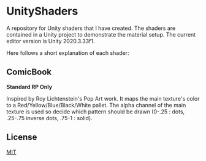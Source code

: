 # UnityShaders
A repository for Unity shaders that I have created. The shaders are contained in a Unity project to demonstrate the material setup. The current editor version is Unity 2020.3.33f1. 

Here follows a short explanation of each shader:

## ComicBook

**Standard RP Only**

Inspired by Roy Lichtenstein's Pop Art work. It maps the main texture's color to a Red/Yellow/Blue/Black/White pallet. The alpha channel of the main texture is used so decide which pattern should be drawn (0-.25 : dots, .25-.75 inverse dots, .75-1 : solid). 

## License
[MIT](https://choosealicense.com/licenses/mit/)